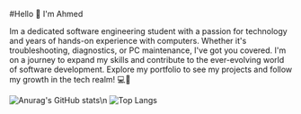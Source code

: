 #Hello 👋 I'm Ahmed

Im a dedicated software engineering student with a passion for technology and years of hands-on experience with computers. Whether it's troubleshooting, diagnostics, or PC maintenance, I've got you covered. I'm on a journey to expand my skills and contribute to the ever-evolving world of software development. Explore my portfolio to see my projects and follow my growth in the tech realm! 💻🚀

![Anurag's GitHub stats](https://github-readme-stats.vercel.app/api?username=ahmed-l2&show_icons=true&theme=tokyonight)\n
![Top Langs](https://github-readme-stats.vercel.app/api/top-langs/?username=ahmed-l2&layout=compact&theme=tokyonight)

